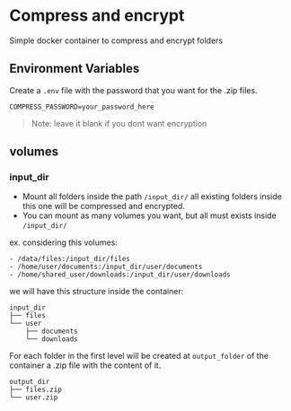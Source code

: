 # Compress and encrypt

Simple docker container to compress and encrypt folders

## Environment Variables 

Create a `.env` file with the password that you want for the .zip files.
```
COMPRESS_PASSWORD=your_password_here
```
>Note: leave it blank if you dont want encryption

## volumes
### input_dir
- Mount all folders inside the path `/input_dir/` all existing folders inside this one will be compressed and encrypted.
- You can mount as many volumes you want, but all must exists inside `/input_dir/`

ex.
considering this volumes:
```
- /data/files:/input_dir/files
- /home/user/documents:/input_dir/user/documents
- /home/shared_user/downloads:/input_dir/user/downloads
```
we will have this structure inside the container:
```
input_dir
├── files
└── user
    ├── documents
    └── downloads
```
For each folder in the first level will be created at `output_folder` of the container a .zip file with the content of it.

```
output_dir
├── files.zip
└── user.zip
```

